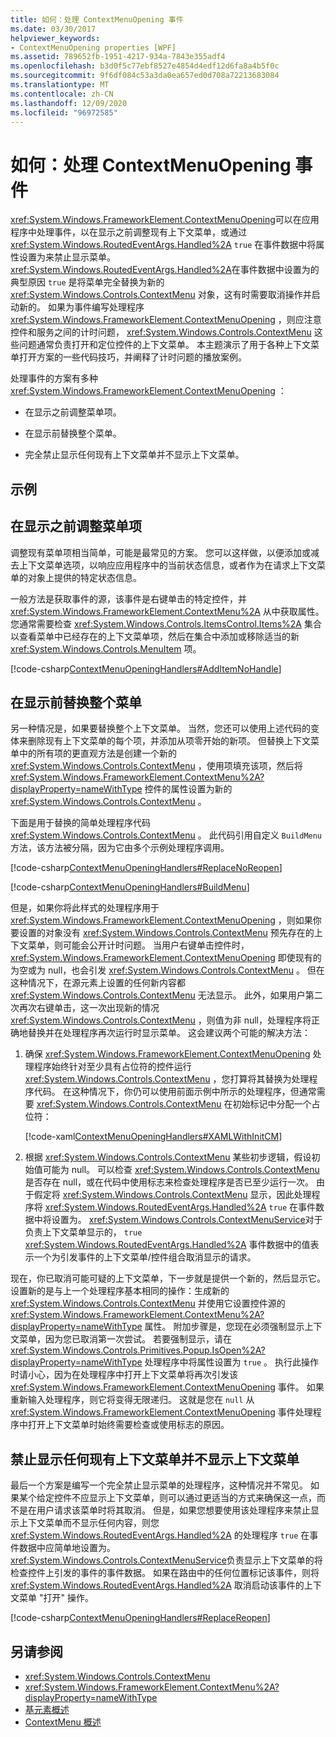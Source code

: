 ```yaml
---
title: 如何：处理 ContextMenuOpening 事件
ms.date: 03/30/2017
helpviewer_keywords:
- ContextMenuOpening properties [WPF]
ms.assetid: 789652fb-1951-4217-934a-7843e355adf4
ms.openlocfilehash: b3d0f5c77ebf8527e4854d4edf12d6fa8a4b5f0c
ms.sourcegitcommit: 9f6df084c53a3da0ea657ed0d708a72213683084
ms.translationtype: MT
ms.contentlocale: zh-CN
ms.lasthandoff: 12/09/2020
ms.locfileid: "96972585"
---
```

# <a name="how-to-handle-the-contextmenuopening-event"></a>如何：处理 ContextMenuOpening 事件
<xref:System.Windows.FrameworkElement.ContextMenuOpening>可以在应用程序中处理事件，以在显示之前调整现有上下文菜单，或通过 <xref:System.Windows.RoutedEventArgs.Handled%2A> `true` 在事件数据中将属性设置为来禁止显示菜单。 <xref:System.Windows.RoutedEventArgs.Handled%2A>在事件数据中设置为的典型原因 `true` 是将菜单完全替换为新的 <xref:System.Windows.Controls.ContextMenu> 对象，这有时需要取消操作并启动新的。 如果为事件编写处理程序 <xref:System.Windows.FrameworkElement.ContextMenuOpening> ，则应注意控件和服务之间的计时问题， <xref:System.Windows.Controls.ContextMenu> 这些问题通常负责打开和定位控件的上下文菜单。 本主题演示了用于各种上下文菜单打开方案的一些代码技巧，并阐释了计时问题的播放案例。  
  
 处理事件的方案有多种 <xref:System.Windows.FrameworkElement.ContextMenuOpening> ：  
  
- 在显示之前调整菜单项。  
  
- 在显示前替换整个菜单。  
  
- 完全禁止显示任何现有上下文菜单并不显示上下文菜单。  
  
## <a name="example"></a>示例  
  
## <a name="adjusting-the-menu-items-before-display"></a>在显示之前调整菜单项  
 调整现有菜单项相当简单，可能是最常见的方案。 您可以这样做，以便添加或减去上下文菜单选项，以响应应用程序中的当前状态信息，或者作为在请求上下文菜单的对象上提供的特定状态信息。  
  
 一般方法是获取事件的源，该事件是右键单击的特定控件，并 <xref:System.Windows.FrameworkElement.ContextMenu%2A> 从中获取属性。 您通常需要检查 <xref:System.Windows.Controls.ItemsControl.Items%2A> 集合以查看菜单中已经存在的上下文菜单项，然后在集合中添加或移除适当的新 <xref:System.Windows.Controls.MenuItem> 项。  
  
 [!code-csharp[ContextMenuOpeningHandlers#AddItemNoHandle](~/samples/snippets/csharp/VS_Snippets_Wpf/ContextMenuOpeningHandlers/CSharp/Pane1.xaml.cs#additemnohandle)]  
  
## <a name="replacing-the-entire-menu-before-display"></a>在显示前替换整个菜单  
 另一种情况是，如果要替换整个上下文菜单。 当然，您还可以使用上述代码的变体来删除现有上下文菜单的每个项，并添加从项零开始的新项。 但替换上下文菜单中的所有项的更直观方法是创建一个新的 <xref:System.Windows.Controls.ContextMenu> ，使用项填充该项，然后将 <xref:System.Windows.FrameworkElement.ContextMenu%2A?displayProperty=nameWithType> 控件的属性设置为新的 <xref:System.Windows.Controls.ContextMenu> 。  
  
 下面是用于替换的简单处理程序代码 <xref:System.Windows.Controls.ContextMenu> 。 此代码引用自定义 `BuildMenu` 方法，该方法被分隔，因为它由多个示例处理程序调用。  
  
 [!code-csharp[ContextMenuOpeningHandlers#ReplaceNoReopen](~/samples/snippets/csharp/VS_Snippets_Wpf/ContextMenuOpeningHandlers/CSharp/Pane1.xaml.cs#replacenoreopen)]  
  
 [!code-csharp[ContextMenuOpeningHandlers#BuildMenu](~/samples/snippets/csharp/VS_Snippets_Wpf/ContextMenuOpeningHandlers/CSharp/Pane1.xaml.cs#buildmenu)]  
  
 但是，如果你将此样式的处理程序用于 <xref:System.Windows.FrameworkElement.ContextMenuOpening> ，则如果你要设置的对象没有 <xref:System.Windows.Controls.ContextMenu> 预先存在的上下文菜单，则可能会公开计时问题。 当用户右键单击控件时， <xref:System.Windows.FrameworkElement.ContextMenuOpening> 即使现有的为空或为 null，也会引发 <xref:System.Windows.Controls.ContextMenu> 。 但在这种情况下，在源元素上设置的任何新内容都 <xref:System.Windows.Controls.ContextMenu> 无法显示。 此外，如果用户第二次再次右键单击，这一次出现新的情况 <xref:System.Windows.Controls.ContextMenu> ，则值为非 null，处理程序将正确地替换并在处理程序再次运行时显示菜单。 这会建议两个可能的解决方法：  
  
1. 确保 <xref:System.Windows.FrameworkElement.ContextMenuOpening> 处理程序始终针对至少具有占位符的控件运行 <xref:System.Windows.Controls.ContextMenu> ，您打算将其替换为处理程序代码。 在这种情况下，你仍可以使用前面示例中所示的处理程序，但通常需要 <xref:System.Windows.Controls.ContextMenu> 在初始标记中分配一个占位符：  
  
     [!code-xaml[ContextMenuOpeningHandlers#XAMLWithInitCM](~/samples/snippets/csharp/VS_Snippets_Wpf/ContextMenuOpeningHandlers/CSharp/Pane1.xaml#xamlwithinitcm)]  
  
2. 根据 <xref:System.Windows.Controls.ContextMenu> 某些初步逻辑，假设初始值可能为 null。 可以检查 <xref:System.Windows.Controls.ContextMenu> 是否存在 null，或在代码中使用标志来检查处理程序是否已至少运行一次。 由于假定将 <xref:System.Windows.Controls.ContextMenu> 显示，因此处理程序将 <xref:System.Windows.RoutedEventArgs.Handled%2A> `true` 在事件数据中将设置为。 <xref:System.Windows.Controls.ContextMenuService>对于负责上下文菜单显示的， `true` <xref:System.Windows.RoutedEventArgs.Handled%2A> 事件数据中的值表示一个为引发事件的上下文菜单/控件组合取消显示的请求。  
  
 现在，你已取消可能可疑的上下文菜单，下一步就是提供一个新的，然后显示它。 设置新的是与上一个处理程序基本相同的操作：生成新的 <xref:System.Windows.Controls.ContextMenu> 并使用它设置控件源的 <xref:System.Windows.FrameworkElement.ContextMenu%2A?displayProperty=nameWithType> 属性。 附加步骤是，您现在必须强制显示上下文菜单，因为您已取消第一次尝试。 若要强制显示，请在 <xref:System.Windows.Controls.Primitives.Popup.IsOpen%2A?displayProperty=nameWithType> 处理程序中将属性设置为 `true` 。 执行此操作时请小心，因为在处理程序中打开上下文菜单将再次引发该 <xref:System.Windows.FrameworkElement.ContextMenuOpening> 事件。 如果重新输入处理程序，则它将变得无限递归。 这就是您在 `null` 从 <xref:System.Windows.FrameworkElement.ContextMenuOpening> 事件处理程序中打开上下文菜单时始终需要检查或使用标志的原因。  
  
## <a name="suppressing-any-existing-context-menu-and-displaying-no-context-menu"></a>禁止显示任何现有上下文菜单并不显示上下文菜单  
 最后一个方案是编写一个完全禁止显示菜单的处理程序，这种情况并不常见。 如果某个给定控件不应显示上下文菜单，则可以通过更适当的方式来确保这一点，而不是在用户请求该菜单时将其取消。 但是，如果您想要使用该处理程序来禁止显示上下文菜单而不显示任何内容，则您 <xref:System.Windows.RoutedEventArgs.Handled%2A> 的处理程序 `true` 在事件数据中应简单地设置为。 <xref:System.Windows.Controls.ContextMenuService>负责显示上下文菜单的将检查控件上引发的事件的事件数据。 如果在路由中的任何位置标记该事件，则将 <xref:System.Windows.RoutedEventArgs.Handled%2A> 取消启动该事件的上下文菜单 "打开" 操作。  
  
 [!code-csharp[ContextMenuOpeningHandlers#ReplaceReopen](~/samples/snippets/csharp/VS_Snippets_Wpf/ContextMenuOpeningHandlers/CSharp/Pane1.xaml.cs#replacereopen)]  
  
## <a name="see-also"></a>另请参阅

- <xref:System.Windows.Controls.ContextMenu>
- <xref:System.Windows.FrameworkElement.ContextMenu%2A?displayProperty=nameWithType>
- [基元素概述](base-elements-overview.md)
- [ContextMenu 概述](../controls/contextmenu-overview.md)
